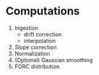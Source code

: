 # Computations

1. Ingestion
    - drift correction
    - interpolation
2. Slope correction
3. Normalization
4. (Optional) Gaussian smoothing
5. FORC distribution
